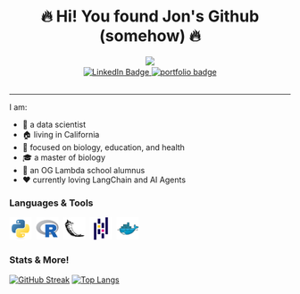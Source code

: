 <div id="header" align="center">
  <h1>🔥 Hi! You found Jon's Github (somehow) 🔥</h1>
  <img src="https://media.giphy.com/media/13HgwGsXF0aiGY/giphy.gif" width="65%"/>
</div>

<div id="badges"  align="center">
  <a href="https://www.linkedin.com/in/jaefinger/">
    <img src="https://img.shields.io/badge/LinkedIn-blue?style=for-the-badge&logo=linkedin&logoColor=white" alt="LinkedIn Badge"/>
  </a>
  <a href="https://jae-finger.github.io">
    <img src="https://img.shields.io/badge/portfolio-➡-lightgrey?style=for-the-badge&logo=appveyor&logo=youtube&logoColor=white" alt="portfolio badge"/>
  </a>
</div>

<div id="counter" align="center">
  <img src="https://komarev.com/ghpvc/?username=jae-finger&style=flat-square&color=blue" alt=""/>
</div>

<hr>

I am:
  - 🧮 a data scientist 
  - 🏠 living in California  
  - 🧪 focused on biology, education, and health
  - 🎓 a master of biology
  - 🚀 an OG Lambda school alumnus
  - ❤️ currently loving LangChain and AI Agents

### Languages & Tools
<div>
  <img src="https://raw.githubusercontent.com/devicons/devicon/master/icons/python/python-original.svg" title="python" alt="python" width="40" height="40"/>&nbsp;
  <img src="https://raw.githubusercontent.com/devicons/devicon/master/icons/r/r-original.svg" title="R" alt="R" width="40" height="40"/>&nbsp;
  <img src="https://raw.githubusercontent.com/devicons/devicon/master/icons/flask/flask-original.svg" title="flask" alt="flask" width="40" height="40"/>&nbsp;
  <img src="https://raw.githubusercontent.com/devicons/devicon/1119b9f84c0290e0f0b38982099a2bd027a48bf1/icons/pandas/pandas-original.svg" title="pandas" alt="pandas" width="40" height="40"/>&nbsp;
  <img src="https://github.com/devicons/devicon/blob/master/icons/docker/docker-original.svg" title="docker" alt="docker" width="40" height="40"/>&nbsp;
<div>

  ### Stats & More!
[![GitHub Streak](http://github-readme-streak-stats.herokuapp.com?user=jae-finger&theme=dark&border_radius=3&date_format=%5BY.%5Dn.j)](https://git.io/streak-stats)
 [![Top Langs](https://github-readme-stats.vercel.app/api/top-langs/?username=jae-finger&layout=compact&theme=vision-friendly-dark)](https://github.com/anuraghazra/github-readme-stats)
